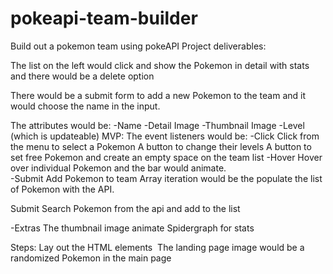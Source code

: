 # pokeapi-team-builder
Build out a pokemon team using pokeAPI
Project deliverables:

The list on the left would click and show the Pokemon in detail with stats and there would be a delete option

There would be a submit form to add a new Pokemon to the team and it would choose the name in the input. 

The attributes would be: 
	-Name
	-Detail Image
	-Thumbnail Image
	-Level (which is updateable)
MVP:
The event listeners would be:
-Click
	Click from the menu to select a Pokemon
	A button to change their levels
	A button to set free Pokemon and create an empty space on the team list
-Hover
	Hover over individual Pokemon and the bar would animate.		
-Submit
	Add Pokemon to team
Array iteration would be the populate the list of Pokemon with the API.


Submit 
       Search Pokemon from the api and add to the list 

-Extras 
	The thumbnail image animate
	Spidergraph for stats

Steps:
	Lay out the HTML elements
 The landing page image would be a randomized Pokemon in the main page
